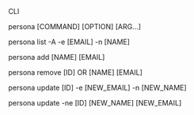 CLI

persona [COMMAND] [OPTION] [ARG...]

persona list
-A
-e [EMAIL]
-n [NAME]

persona add [NAME] [EMAIL]

persona remove [ID] OR [NAME] [EMAIL]

persona update [ID]
-e [NEW_EMAIL]
-n [NEW_NAME]

persona update -ne [ID] [NEW_NAME] [NEW_EMAIL]
